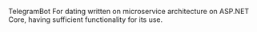 TelegramBot For dating written on microservice architecture on ASP.NET Core, having sufficient functionality for its use.
